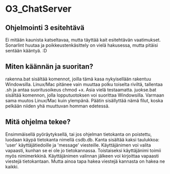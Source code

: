 # O3_ChatServer
## Ohjelmointi 3 esitehtävä

Ei mitään kaunista katseltavaa, mutta täyttää kait esitehtävän vaatimukset.
Sonarlint huutaa ja poikkeustenkäsittely on vielä hakusessa, mutta pitäisi sentään kääntyä. :D

## Miten käännän ja suoritan?
rakenna.bat sisältää komennot, joilla tämä kasa nykyisellään rakentuu Windowsilla.
Linux/Mac pitänee vain muuttaa polku toiselta riviltä, tallentaa .sh ja antaa suoritusoikeus chmod +x. Asia vielä testaamatta.
juokse.bat sisältää komennon, jolla lopputuotoksen voi suorittaa Windowsilla. Varmaan sama muutos Linux/Mac kuin ylempänä.
Päätin sisällyttää nämä filut, koska pelkään niiden yhä muuttuvan homman edetessä.

## Mitä ohjelma tekee?
Ensimmäisellä pyöräytyksellä, tai jos ohjelman tietokanta on poistettu, luodaan käypä tietokanta nimellä csdb.db. Kanta sisältää kaksi taulukkoa: 'user' käyttäjätiedoille ja 'message' viesteille.
Käyttäjänimen voi valita vapaasti, kunhan se ei ole jo tietokannassa. Toistaiseksi käyttäjänimi toimii myös nimimerkkinä.
Käyttäjänimen valinnan jälkeen voi kirjoittaa vapaasti viestejä tietokantaan. Mutta ainoa tapa hakea viestejä kannasta on hakea ne kaikki.